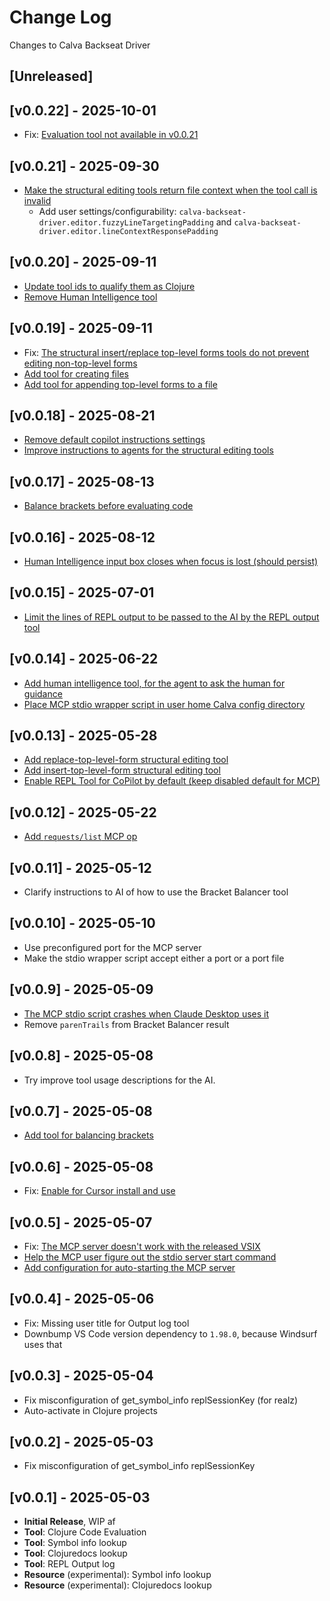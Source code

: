 # Change Log

Changes to Calva Backseat Driver

## [Unreleased]

## [v0.0.22] - 2025-10-01

- Fix: [Evaluation tool not available in v0.0.21](https://github.com/BetterThanTomorrow/calva-backseat-driver/issues/39)

## [v0.0.21] - 2025-09-30

- [Make the structural editing tools return file context when the tool call is invalid](https://github.com/BetterThanTomorrow/calva-backseat-driver/issues/37)
  - Add user settings/configurability: `calva-backseat-driver.editor.fuzzyLineTargetingPadding` and `calva-backseat-driver.editor.lineContextResponsePadding`

## [v0.0.20] - 2025-09-11

- [Update tool ids to qualify them as Clojure](https://github.com/BetterThanTomorrow/calva-backseat-driver/issues/34)
- [Remove Human Intelligence tool](https://github.com/BetterThanTomorrow/calva-backseat-driver/issues/35)

## [v0.0.19] - 2025-09-11

- Fix: [The structural insert/replace top-level forms tools do not prevent editing non-top-level forms](https://github.com/BetterThanTomorrow/calva-backseat-driver/issues/32)
- [Add tool for creating files](https://github.com/BetterThanTomorrow/calva-backseat-driver/issues/30)
- [Add tool for appending top-level forms to a file](https://github.com/BetterThanTomorrow/calva-backseat-driver/issues/31)

## [v0.0.18] - 2025-08-21

- [Remove default copilot instructions settings](https://github.com/BetterThanTomorrow/calva-backseat-driver/issues/24)
- [Improve instructions to agents for the structural editing tools](https://github.com/BetterThanTomorrow/calva-backseat-driver/issues/27)

## [v0.0.17] - 2025-08-13

- [Balance brackets before evaluating code](https://github.com/BetterThanTomorrow/calva-backseat-driver/issues/25)

## [v0.0.16] - 2025-08-12

- [Human Intelligence input box closes when focus is lost (should persist)](https://github.com/BetterThanTomorrow/calva-backseat-driver/issues/22)

## [v0.0.15] - 2025-07-01

- [Limit the lines of REPL output to be passed to the AI by the REPL output tool](https://github.com/BetterThanTomorrow/calva-backseat-driver/issues/20)

## [v0.0.14] - 2025-06-22

- [Add human intelligence tool, for the agent to ask the human for guidance](https://github.com/BetterThanTomorrow/calva-backseat-driver/issues/17)
- [Place MCP stdio wrapper script in user home Calva config directory](https://github.com/BetterThanTomorrow/calva-backseat-driver/issues/15)

## [v0.0.13] - 2025-05-28

- [Add replace-top-level-form structural editing tool](https://github.com/BetterThanTomorrow/calva-backseat-driver/issues/12)
- [Add insert-top-level-form structural editing tool](https://github.com/BetterThanTomorrow/calva-backseat-driver/issues/12)
- [Enable REPL Tool for CoPilot by default (keep disabled default for MCP)](https://github.com/BetterThanTomorrow/calva-backseat-driver/issues/14)

## [v0.0.12] - 2025-05-22

- [Add `requests/list` MCP op](https://github.com/BetterThanTomorrow/calva-backseat-driver/issues/9)

## [v0.0.11] - 2025-05-12

- Clarify instructions to AI of how to use the Bracket Balancer tool

## [v0.0.10] - 2025-05-10

- Use preconfigured port for the MCP server
- Make the stdio wrapper script accept either a port or a port file

## [v0.0.9] - 2025-05-09

- [The MCP stdio script crashes when Claude Desktop uses it](https://github.com/BetterThanTomorrow/calva-backseat-driver/issues/7)
- Remove `parenTrails` from Bracket Balancer result

## [v0.0.8] - 2025-05-08

- Try improve tool usage descriptions for the AI.

## [v0.0.7] - 2025-05-08

- [Add tool for balancing brackets](https://github.com/BetterThanTomorrow/calva-backseat-driver/issues/6)

## [v0.0.6] - 2025-05-08

- Fix: [Enable for Cursor install and use](https://github.com/BetterThanTomorrow/calva-backseat-driver/issues/5)

## [v0.0.5] - 2025-05-07

- Fix: [The MCP server doesn't work with the released VSIX](https://github.com/BetterThanTomorrow/calva-backseat-driver/issues/2)
- [Help the MCP user figure out the stdio server start command](https://github.com/BetterThanTomorrow/calva-backseat-driver/issues/3)
- [Add configuration for auto-starting the MCP server](https://github.com/BetterThanTomorrow/calva-backseat-driver/issues/4)

## [v0.0.4] - 2025-05-06

- Fix: Missing user title for Output log tool
- Downbump VS Code version dependency to `1.98.0`, because Windsurf uses that

## [v0.0.3] - 2025-05-04

- Fix misconfiguration of get_symbol_info replSessionKey (for realz)
- Auto-activate in Clojure projects

## [v0.0.2] - 2025-05-03

- Fix misconfiguration of get_symbol_info replSessionKey

## [v0.0.1] - 2025-05-03

- **Initial Release**, WIP af
- **Tool**: Clojure Code Evaluation
- **Tool**: Symbol info lookup
- **Tool**: Clojuredocs lookup
- **Tool**: REPL Output log
- **Resource** (experimental): Symbol info lookup
- **Resource** (experimental): Clojuredocs lookup
